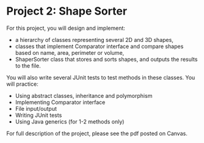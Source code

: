 # Project 2: Shape Sorter
For this project, you will design and implement:
- a hierarchy of classes representing several 2D and 3D shapes, 
- classes that implement Comparator interface and compare shapes based on name, area, perimeter or volume, 
- ShaperSorter class that stores and sorts shapes, and outputs the results to the file. 

You will also write several JUnit tests to test methods in these classes. You will practice:
- Using abstract classes, inheritance and polymorphism
- Implementing Comparator interface
- File input/output
- Writing JUnit tests
- Using Java generics (for 1-2 methods only)

For full description of the project, please see the pdf posted on Canvas.
